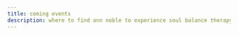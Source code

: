 ```yaml
---
title: coming events
description: where to find ann noble to experience soul balance therapy.
---
```

<!--more-->


